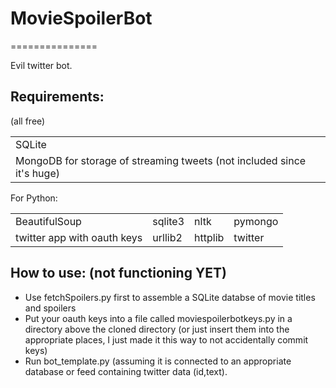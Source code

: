 <h1>MovieSpoilerBot</h1>
===============

Evil twitter bot. 


<table><h2>Requirements:</h2> (all free)

<tr>
<td>SQLite</td>
<tr>
<td>MongoDB for storage of streaming tweets (not included since it's huge)</td>
</tr>
</table>

For Python:
<table>
<td>BeautifulSoup</td>
<td>sqlite3</td>
<td>nltk</td>
<td>pymongo</td>
</tr>
<tr>
<td>twitter app with oauth keys</td>
<td>urllib2</td>
<td>httplib</td>
<td>twitter</td>
</tr>

</table>

<h2>How to use: (not functioning YET)</h2>

<ul>
<li>Use fetchSpoilers.py first to assemble a SQLite databse of movie titles and spoilers</li>
<li>Put your oauth keys into a file called moviespoilerbotkeys.py in a directory above the cloned directory (or just insert them into the appropriate places, I just made it this way to not accidentally commit keys)</li>
<li>Run bot_template.py (assuming it is connected to an appropriate database or feed containing twitter data (id,text).</li>

</ul>

